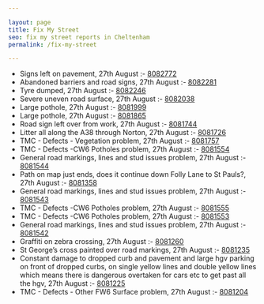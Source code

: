 ```yaml
---

layout: page
title: Fix My Street
seo: fix my street reports in Cheltenham
permalink: /fix-my-street

---
```


<!-- fix_marker starts -->

- Signs left on pavement, 27th August :- [8082772](https://www.fixmystreet.com/report/8082772)
- Abandoned barriers and road signs, 27th August :- [8082281](https://www.fixmystreet.com/report/8082281)
- Tyre dumped, 27th August :- [8082246](https://www.fixmystreet.com/report/8082246)
- Severe uneven road surface, 27th August :- [8082038](https://www.fixmystreet.com/report/8082038)
- Large pothole, 27th August :- [8081999](https://www.fixmystreet.com/report/8081999)
- Large pothole, 27th August :- [8081865](https://www.fixmystreet.com/report/8081865)
- Road sign left over from work, 27th August :- [8081744](https://www.fixmystreet.com/report/8081744)
- Litter all along the A38 through Norton, 27th August :- [8081726](https://www.fixmystreet.com/report/8081726)
- TMC - Defects - Vegetation problem, 27th August :- [8081757](https://www.fixmystreet.com/report/8081757)
- TMC - Defects -CW6 Potholes  problem, 27th August :- [8081554](https://www.fixmystreet.com/report/8081554)
- General road markings, lines and stud issues problem, 27th August :- [8081544](https://www.fixmystreet.com/report/8081544)
- Path on map just ends, does it continue down Folly Lane to St Pauls?, 27th August :- [8081358](https://www.fixmystreet.com/report/8081358)
- General road markings, lines and stud issues problem, 27th August :- [8081543](https://www.fixmystreet.com/report/8081543)
- TMC - Defects -CW6 Potholes  problem, 27th August :- [8081555](https://www.fixmystreet.com/report/8081555)
- TMC - Defects -CW6 Potholes  problem, 27th August :- [8081553](https://www.fixmystreet.com/report/8081553)
- General road markings, lines and stud issues problem, 27th August :- [8081542](https://www.fixmystreet.com/report/8081542)
- Graffiti on zebra crossing, 27th August :- [8081260](https://www.fixmystreet.com/report/8081260)
- St George’s cross painted over road markings, 27th August :- [8081235](https://www.fixmystreet.com/report/8081235)
- Constant damage to dropped curb and pavement and large hgv parking on front of dropped curbs, on single yellow lines and double yellow lines which means there is dangerous overtaken for cars etc to get past all the hgv, 27th August :- [8081225](https://www.fixmystreet.com/report/8081225)
- TMC - Defects - Other FW6  Surface problem, 27th August :- [8081204](https://www.fixmystreet.com/report/8081204)

<!-- fix_marker ends -->